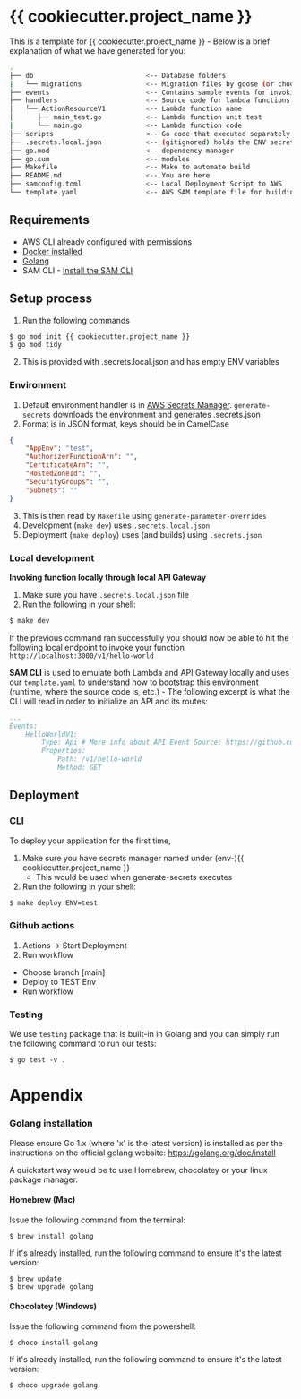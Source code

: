 # {{ cookiecutter.project_name }}

This is a template for {{ cookiecutter.project_name }} - Below is a brief explanation of what we have generated for you:

```bash
.
├── db                            <-- Database folders
|   └── migrations                <-- Migration files by goose (or choose your poison)
├── events                        <-- Contains sample events for invoking the lambda function
├── handlers                      <-- Source code for lambda functions
│   └── ActionResourceV1          <-- Lambda function name
│      ├── main_test.go           <-- Lambda function unit test
|      └── main.go                <-- Lambda function code
├── scripts                       <-- Go code that executed separately
├── .secrets.local.json           <-- (gitignored) holds the ENV secrets json
├── go.mod                        <-- dependency manager
├── go.sum                        <-- modules
├── Makefile                      <-- Make to automate build
├── README.md                     <-- You are here
├── samconfig.toml                <-- Local Deployment Script to AWS
└── template.yaml                 <-- AWS SAM template file for building the infrastructure
```

## Requirements

* AWS CLI already configured with permissions
* [Docker installed](https://www.docker.com/community-edition)
* [Golang](https://golang.org)
* SAM CLI - [Install the SAM CLI](https://docs.aws.amazon.com/serverless-application-model/latest/developerguide/serverless-sam-cli-install.html)

## Setup process

1. Run the following commands
```bash
$ go mod init {{ cookiecutter.project_name }}
$ go mod tidy
```
2. This is provided with .secrets.local.json and has empty ENV variables

### Environment

1. Default environment handler is in [AWS Secrets Manager](https://aws.amazon.com/secrets-manager/). `generate-secrets` downloads the environment and generates .secrets.json
2. Format is in JSON format, keys should be in CamelCase
```json
{
    "AppEnv": "test",
    "AuthorizerFunctionArn": "",
    "CertificateArn": "",
    "HostedZoneId": "",
    "SecurityGroups": "",
    "Subnets": ""
}
```
3. This is then read by `Makefile` using `generate-parameter-overrides`
4. Development (`make dev`) uses `.secrets.local.json`
5. Deployment (`make deploy`) uses (and builds) using `.secrets.json`

### Local development

**Invoking function locally through local API Gateway**

1. Make sure you have `.secrets.local.json` file
2. Run the following in your shell:
```bash
$ make dev
```

If the previous command ran successfully you should now be able to hit the following local endpoint to invoke your function `http://localhost:3000/v1/hello-world`

**SAM CLI** is used to emulate both Lambda and API Gateway locally and uses our `template.yaml` to understand how to bootstrap this environment (runtime, where the source code is, etc.) - The following excerpt is what the CLI will read in order to initialize an API and its routes:

```yaml
...
Events:
    HelloWorldV1:
        Type: Api # More info about API Event Source: https://github.com/awslabs/serverless-application-model/blob/master/versions/2016-10-31.md#api
        Properties:
            Path: /v1/hello-world
            Method: GET
```

## Deployment

### CLI
To deploy your application for the first time,

1. Make sure you have secrets manager named under (env-){{ cookiecutter.project_name }}
    - This would be used when generate-secrets executes
2. Run the following in your shell:
```bash
$ make deploy ENV=test
```

### Github actions
1. Actions -> Start Deployment
2. Run workflow
- Choose branch [main]
- Deploy to TEST Env
- Run workflow

### Testing

We use `testing` package that is built-in in Golang and you can simply run the following command to run our tests:

```shell
$ go test -v .
```

# Appendix

### Golang installation

Please ensure Go 1.x (where 'x' is the latest version) is installed as per the instructions on the official golang website: https://golang.org/doc/install

A quickstart way would be to use Homebrew, chocolatey or your linux package manager.

#### Homebrew (Mac)

Issue the following command from the terminal:

```shell
$ brew install golang
```

If it's already installed, run the following command to ensure it's the latest version:

```shell
$ brew update
$ brew upgrade golang
```

#### Chocolatey (Windows)

Issue the following command from the powershell:

```shell
$ choco install golang
```

If it's already installed, run the following command to ensure it's the latest version:

```shell
$ choco upgrade golang
```
